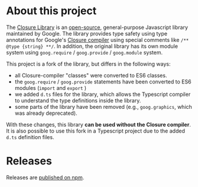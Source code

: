 # About this project

The [Closure Library](https://developers.google.com/closure/library) is an [open-source](https://github.com/google/closure-library), general-purpose Javascript library maintained by Google. 
The library provides type safety using type annotations for Google's [Closure compiler](https://github.com/google/closure-compiler) using special comments like `/** @type {string} **/`. 
In addition, the original library has its own module system using `goog.require` / `goog.provide` / `goog.module` system.

This project is a fork of the library, but differs in the following ways:
- all Closure-compiler "classes" were converted to ES6 classes.
- the `goog.require` / `goog.provide` statements have been converted to ES6 modules (`import` and `export` ) 
- we added `d.ts` files for the library, which allows the Typescript compiler to understand the type definitions inside the library.
- some parts of the library have been removed (e.g., `goog.graphics`, which was already deprecated).

With these changes, this library **can be used without the Closure compiler**.
It is also possible to use this fork in a Typescript project due to the added `d.ts` definition files.

# Releases

Releases are [published on npm](https://www.npmjs.com/package/ts-closure-library). 
